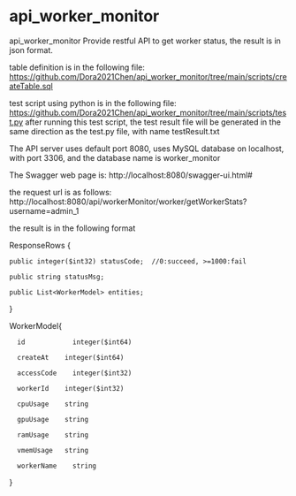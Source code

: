 # api_worker_monitor
api_worker_monitor
Provide restful API to get worker status, the result is in json format.

table definition is in the following file:
https://github.com/Dora2021Chen/api_worker_monitor/tree/main/scripts/createTable.sql

test script using python is in the following file:
https://github.com/Dora2021Chen/api_worker_monitor/tree/main/scripts/test.py
after running this test script, the test result file will be generated in the same direction as the test.py file, with name testResult.txt


The API server uses default port 8080, uses MySQL database on localhost, with port 3306, and the database name is worker_monitor

The Swagger web page is: http://localhost:8080/swagger-ui.html#

the request url is as follows: http://localhost:8080/api/workerMonitor/worker/getWorkerStats?username=admin_1

the result is in the following format

ResponseRows {

    public integer($int32) statusCode;  //0:succeed, >=1000:fail
    
    public string statusMsg;
    
    public List<WorkerModel> entities;
    
}


WorkerModel{

      id	        integer($int64)

      createAt	  integer($int64)

      accessCode	integer($int32)

      workerId	  integer($int32)

      cpuUsage	  string

      gpuUsage	  string

      ramUsage	  string

      vmemUsage	  string

      workerName	string
  
}
